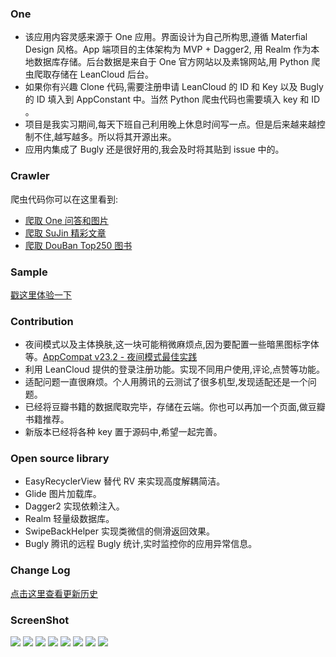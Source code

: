 ### One

* 该应用内容灵感来源于 One 应用。界面设计为自己所构思,遵循 Materfial Design 风格。App 端项目的主体架构为 MVP + Dagger2, 用 Realm 作为本地数据库存储。后台数据是来自于 One 官方网站以及素锦网站,用 Python 爬虫爬取存储在 LeanCloud 后台。
* 如果你有兴趣 Clone 代码,需要注册申请 LeanCloud 的 ID 和 Key 以及 Bugly 的 ID 填入到 AppConstant 中。当然 Python 爬虫代码也需要填入 key 和 ID 。
* 项目是我实习期间,每天下班自己利用晚上休息时间写一点。但是后来越来越控制不住,越写越多。所以将其开源出来。
* 应用内集成了 Bugly 还是很好用的,我会及时将其贴到 issue 中的。

### Crawler
爬虫代码你可以在这里看到:
* [爬取 One 问答和图片](https://github.com/wuchangfeng/Crawler/blob/master/ReadMe-One.md)
* [爬取 SuJin 精彩文章](https://github.com/wuchangfeng/Crawler/blob/master/ReadMe-Sujin.md)
* [爬取 DouBan Top250 图书](https://github.com/wuchangfeng/Crawler)

### Sample

[戳这里体验一下](http://fir.im/MyOne)

### Contribution

* 夜间模式以及主体换肤,这一块可能稍微麻烦点,因为要配置一些暗黑图标字体等。[AppCompat v23.2 - 夜间模式最佳实践](https://kingideayou.github.io/2016/03/07/appcompat_23.2_day_night/)
* 利用 LeanCloud 提供的登录注册功能。实现不同用户使用,评论,点赞等功能。
* 适配问题一直很麻烦。个人用腾讯的云测试了很多机型,发现适配还是一个问题。
* 已经将豆瓣书籍的数据爬取完毕，存储在云端。你也可以再加一个页面,做豆瓣书籍推荐。
* 新版本已经将各种 key 置于源码中,希望一起完善。

### Open source library

* EasyRecyclerView 替代 RV 来实现高度解耦简洁。
* Glide 图片加载库。
* Dagger2 实现依赖注入。
* Realm 轻量级数据库。
* SwipeBackHelper 实现类微信的侧滑返回效果。
* Bugly 腾讯的远程 Bugly 统计,实时监控你的应用异常信息。

### Change Log

[点击这里查看更新历史](https://github.com/wuchangfeng/One/wiki)

### ScreenShot

![](http://ww1.sinaimg.cn/large/b10d1ea5gw1f6j59ignonj20870g5dhu.jpg)
![](http://ww4.sinaimg.cn/large/b10d1ea5gw1f6j5a513y4j20880g5tal.jpg)
![](http://ww4.sinaimg.cn/large/b10d1ea5gw1f6j5ad1y0kj20890g7mxy.jpg)
![](http://ww2.sinaimg.cn/large/b10d1ea5gw1f6j5alhddzj20880g60ud.jpg)
![](http://ww4.sinaimg.cn/large/b10d1ea5gw1f6j5at0d5aj20890g5gmq.jpg)
![](http://ww4.sinaimg.cn/large/b10d1ea5gw1f6j5b00rd8j20870g6q49.jpg)
![](http://ww3.sinaimg.cn/large/b10d1ea5gw1f6j5b6y6x2j20880g43zh.jpg)
![](http://ww4.sinaimg.cn/large/b10d1ea5gw1f6j5bjkawmj20890g6mys.jpg)





